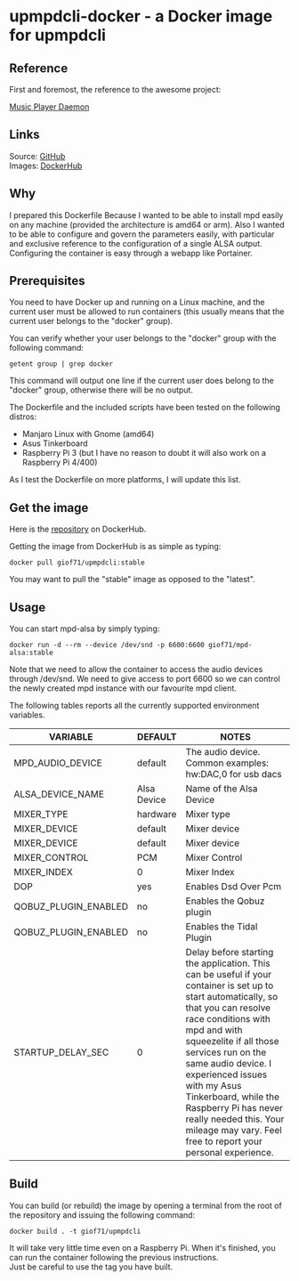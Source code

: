 # upmpdcli-docker - a Docker image for upmpdcli

## Reference

First and foremost, the reference to the awesome project:

[Music Player Daemon](https://www.musicpd.org/)

## Links
Source: [GitHub](https://github.com/giof71/mpd-alsa-docker)<br />
Images: [DockerHub](https://hub.docker.com/r/giof71/mpd-alsa)

## Why

I prepared this Dockerfile Because I wanted to be able to install mpd easily on any machine (provided the architecture is amd64 or arm). Also I wanted to be able to configure and govern the parameters easily, with particular and exclusive reference to the configuration of a single ALSA output. Configuring the container is easy through a webapp like Portainer.

## Prerequisites

You need to have Docker up and running on a Linux machine, and the current user must be allowed to run containers (this usually means that the current user belongs to the "docker" group).

You can verify whether your user belongs to the "docker" group with the following command:

`getent group | grep docker`

This command will output one line if the current user does belong to the "docker" group, otherwise there will be no output.

The Dockerfile and the included scripts have been tested on the following distros:

- Manjaro Linux with Gnome (amd64)
- Asus Tinkerboard
- Raspberry Pi 3 (but I have no reason to doubt it will also work on a Raspberry Pi 4/400)

As I test the Dockerfile on more platforms, I will update this list.

## Get the image

Here is the [repository](https://hub.docker.com/repository/docker/giof71/upmpdcli) on DockerHub.

Getting the image from DockerHub is as simple as typing:

`docker pull giof71/upmpdcli:stable`<br />

You may want to pull the "stable" image as opposed to the "latest".

## Usage

You can start mpd-alsa by simply typing:

`docker run -d --rm --device /dev/snd -p 6600:6600 giof71/mpd-alsa:stable`

Note that we need to allow the container to access the audio devices through /dev/snd. We need to give access to port 6600 so we can control the newly created mpd instance with our favourite mpd client.

The following tables reports all the currently supported environment variables.

| VARIABLE            | DEFAULT         | NOTES                                                                                                                                                                                                                                                                                                                                                         |
| ------------------- | --------------- | ------------------------------------------------------------------------------------------------------------------------------------------------------------------------------------------------------------------------------------------------------------------------------------------------------------------------------------------------------------- |
| MPD_AUDIO_DEVICE            | default       | The audio device. Common examples: hw:DAC,0 for usb dacs                                                                                                                                                                                                                                                                                                                                       |
| ALSA_DEVICE_NAME            | Alsa Device            | Name of the Alsa Device                                                                                                                                                                                                                                                                                                                                          |
| MIXER_TYPE | hardware           | Mixer type                                                                                                                                                                                                                                                                                                                                    |
| MIXER_DEVICE    | default        | Mixer device                                                                                                                                                                                                                                                                                                                          |
| MIXER_DEVICE    | default        | Mixer device                                                                                                                                                                                                                                                                                                                          |
| MIXER_CONTROL        | PCM              | Mixer Control                                                                                                                                                                                                                                                                                                                            |
| MIXER_INDEX      | 0  | Mixer Index                                                                                                                                                                                                                                                                                                                                   |
| DOP      | yes  | Enables Dsd Over Pcm                                                                                                                                                                                                                                                                                                                                   |
| QOBUZ_PLUGIN_ENABLED     | no | Enables the Qobuz plugin                                                                                                                                                                                                                                                                                                                                  |
| QOBUZ_PLUGIN_ENABLED       | no             | Enables the Tidal Plugin                                                                                                                                                                                                                                                                                                                            |
| STARTUP_DELAY_SEC   | 0               | Delay before starting the application. This can be useful if your container is set up to start automatically, so that you can resolve race conditions with mpd and with squeezelite if all those services run on the same audio device. I experienced issues with my Asus Tinkerboard, while the Raspberry Pi has never really needed this. Your mileage may vary. Feel free to report your personal experience. |

## Build

You can build (or rebuild) the image by opening a terminal from the root of the repository and issuing the following command:

`docker build . -t giof71/upmpdcli`

It will take very little time even on a Raspberry Pi. When it's finished, you can run the container following the previous instructions.<br />
Just be careful to use the tag you have built.

